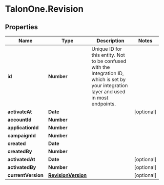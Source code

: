 # TalonOne.Revision

## Properties

Name | Type | Description | Notes
------------ | ------------- | ------------- | -------------
**id** | **Number** | Unique ID for this entity. Not to be confused with the Integration ID, which is set by your integration layer and used in most endpoints. | 
**activateAt** | **Date** |  | [optional] 
**accountId** | **Number** |  | 
**applicationId** | **Number** |  | 
**campaignId** | **Number** |  | 
**created** | **Date** |  | 
**createdBy** | **Number** |  | 
**activatedAt** | **Date** |  | [optional] 
**activatedBy** | **Number** |  | [optional] 
**currentVersion** | [**RevisionVersion**](RevisionVersion.md) |  | [optional] 


